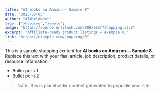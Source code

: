```yaml
---
title: "AI books on Amazon — Sample 8"
date: "2025-03-05"
author: "AIWorldNext"
tags: ["shopping","sample"]
image: "https://source.unsplash.com/800x600/?shopping,ai,8"
excerpt: "Affiliate-ready product listings — example 8."
link: "https://example.com/shopping/8"
---
```


This is a sample shopping content for **AI books on Amazon — Sample 8**. Replace this text with your final article, job description, product details, or resource information.

- Bullet point 1
- Bullet point 2

> Note: This is placeholder content generated to populate your site.
